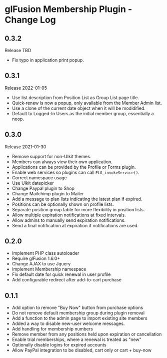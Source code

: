 # glFusion Membership Plugin - Change Log

## 0.3.2
Release TBD
- Fix typo in application print popup.

## 0.3.1
Release 2022-01-05
- Use list description from Position List as Group List page title.
- Quick-renew is now a popup, only available from the Member Admin list.
- Use a clone of the current date object when it will be modidified.
- Default to Logged-In Users as the initial member group, essentially a noop.

## 0.3.0
Release 2021-01-30
- Remove support for non-UIkit themes.
- Members can always view their own application.
- Applications can be provided by the Profile or Forms plugin.
- Enable web services so plugins can call `PLG_invokeService()`.
- Correct namespace usage
- Use Uikit datepicker
- Change Paypal plugin to Shop
- Change Mailchimp plugin to Mailer
- Add a message to plan lists indicating the latest plan if expired.
- Positions can be optionally shown on profile lists.
- Separate position group table for more flexibility in position lists.
- Allow multiple expiration notifications at fixed intervals.
- Allow admins to manually send expiration notifications.
- Send a final notification at expiration if notifications are used.

## 0.2.0
- Implement PHP class autoloader
- Require glFusion 1.6.0+
- Change AJAX to use Jquery
- Implement Membership namespace
- Fix default date for quick renewal in user profile
- Add configurable redirect after add-to-cart purchase

## 0.1.1
- Add option to remove "Buy Now" button from purchase options
- Do not remove default membership group during plugin removal
- Add a function to the admin page to import existing site members
- Added a way to disable new-user welcome messages.
- Add handling for membership numbers
- Remove member from any positions held upon expiration or cancellation
- Enable trial memberships, where a renewal is treated as "new"
- Optionally disable logins for expired accounts
- Allow PayPal integration to be disabled, cart only or cart + buy-now
